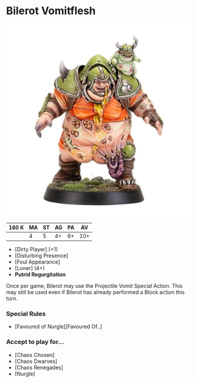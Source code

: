 # Bilerot Vomitflesh

![](../media/starplayers/Bilerot1.jpg)

| 180 K  | MA | ST | AG | PA | AV |
| --- | --- | --- | --- | --- | --- |
| | 4 | 5 | 4+ | 6+ | 10+ |

* [Dirty Player] (+1)
* [Disturbing Presence]
* [Foul Appearance]
* [Loner] (4+)
* **Putrid Regurgitation**

Once per game, Bilerot may use the Projectile Vomit Special Action. This may still be used even if Bilerot has already performed a Block action this turn.

### Special Rules
* [Favoured of Nurgle][Favoured Of..]

### Accept to play for...
* [Chaos Chosen]
* [Chaos Dwarves]
* [Chaos Renegades]
* [Nurgle]
